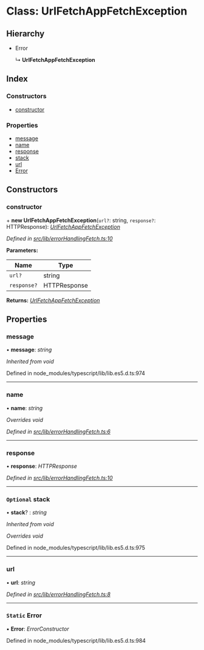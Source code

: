 
# Class: UrlFetchAppFetchException

## Hierarchy

* Error

  ↳ **UrlFetchAppFetchException**

## Index

### Constructors

* [constructor](urlfetchappfetchexception.md#constructor)

### Properties

* [message](urlfetchappfetchexception.md#message)
* [name](urlfetchappfetchexception.md#name)
* [response](urlfetchappfetchexception.md#response)
* [stack](urlfetchappfetchexception.md#optional-stack)
* [url](urlfetchappfetchexception.md#url)
* [Error](urlfetchappfetchexception.md#static-error)

## Constructors

###  constructor

\+ **new UrlFetchAppFetchException**(`url?`: string, `response?`: HTTPResponse): *[UrlFetchAppFetchException](urlfetchappfetchexception.md)*

*Defined in [src/lib/errorHandlingFetch.ts:10](https://github.com/Gapminder/gapminder-igno-survey-processing/blob/v0.6.0/gsheets-addon/src/lib/errorHandlingFetch.ts#L10)*

**Parameters:**

Name | Type |
------ | ------ |
`url?` | string |
`response?` | HTTPResponse |

**Returns:** *[UrlFetchAppFetchException](urlfetchappfetchexception.md)*

## Properties

###  message

• **message**: *string*

*Inherited from void*

Defined in node_modules/typescript/lib/lib.es5.d.ts:974

___

###  name

• **name**: *string*

*Overrides void*

*Defined in [src/lib/errorHandlingFetch.ts:6](https://github.com/Gapminder/gapminder-igno-survey-processing/blob/v0.6.0/gsheets-addon/src/lib/errorHandlingFetch.ts#L6)*

___

###  response

• **response**: *HTTPResponse*

*Defined in [src/lib/errorHandlingFetch.ts:10](https://github.com/Gapminder/gapminder-igno-survey-processing/blob/v0.6.0/gsheets-addon/src/lib/errorHandlingFetch.ts#L10)*

___

### `Optional` stack

• **stack**? : *string*

*Inherited from void*

*Overrides void*

Defined in node_modules/typescript/lib/lib.es5.d.ts:975

___

###  url

• **url**: *string*

*Defined in [src/lib/errorHandlingFetch.ts:8](https://github.com/Gapminder/gapminder-igno-survey-processing/blob/v0.6.0/gsheets-addon/src/lib/errorHandlingFetch.ts#L8)*

___

### `Static` Error

▪ **Error**: *ErrorConstructor*

Defined in node_modules/typescript/lib/lib.es5.d.ts:984

